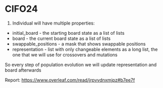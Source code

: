 # CIFO24

1) Individual will have multiple properties:
- initial_board - the starting board state as a list of lists
- board - the current board state as a list of lists
- swappable_positions - a mask that shows swappable positions
- representation - list with only changeable elements as a long list, the one that we will use for crossovers and mutations

So every step of population evolution we will update representation and board afterwards

Report: https://www.overleaf.com/read/jrpvvdnxmjpz#b7ee7f